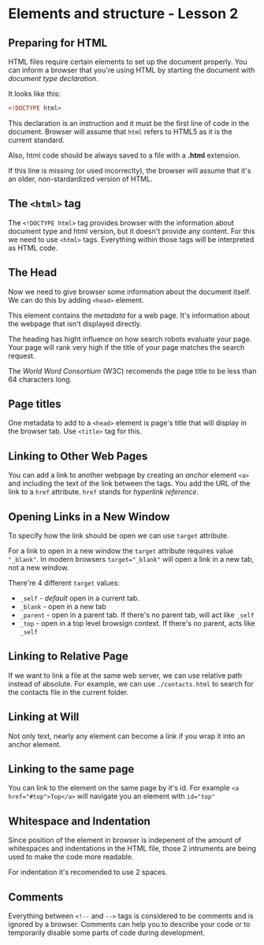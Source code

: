 # Elements and structure - Lesson 2

## Preparing for HTML

HTML files require certain elements to set up the document properly. You can inform a browser that you're using HTML by starting the document with _document type declaration_.

It looks like this:

```html
<!DOCTYPE html>
```

This declaration is an instruction and it must be the first line of code in the document. Browser will assume that `html` refers to HTML5 as it is the current standard.

Also, html code should be always saved to a file with a **.html** extension.

If this line is missing (or used incorreclty), the browser will assume that it's an older, non-stardardized version of HTML.

## The `<html>` tag

The `<!DOCTYPE html>` tag provides browser with the information about document type and html version, but it doesn't provide any content. For this we need to use `<html>` tags. Everything within those tags will be interpreted as HTML code.

## The Head

Now we need to give browser some information about the document itself. We can do this by adding `<head>` element.

This element contains the _metadata_ for a web page. It's information about the webpage that isn't displayed directly.

The heading has hight influence on how search robots evaluate your page. Your page will rank very high if the title of your page matches the search request.

The _World Word Consortium_ (W3C) recomends the page title to be less than 64 characters long.

## Page titles

One metadata to add to a `<head>` element is page's title that will display in the browser tab. Use `<title>` tag for this.

## Linking to Other Web Pages

You can add a link to another webpage by creating an _anchor_ element `<a>` and including the text of the link between the tags. You add the URL of the link to a `href` attribute. `href` stands for _hyperlink reference_.

## Opening Links in a New Window

To specify how the link should be open we can use `target` attribute.

For a link to open in a new window the `target` attribute requires value `"_blank"`. In modern browsers `target="_blank"` will open a link in a new tab, not a new window.

There're 4 different `target` values:

* `_self` - _default_ open in a current tab.
* `_blank` - open in a new tab
* `_parent` - open in a parent tab. If there's no parent tab, will act like `_self`
* `_top` - open in a top level browsign context. If there's no parent, acts like `_self`

## Linking to Relative Page

If we want to link a file at the same web server, we can use relative path instead of absolute. For example, we can use `./contacts.html` to search for the contacts file in the current folder.

## Linking at Will

Not only text, nearly any element can become a link if you wrap it into an anchor element.

## Linking to the same page

You can link to the element on the same page by it's id. For example `<a href="#top">Top</a>` will navigate you an element with `id="top"`

## Whitespace and Indentation

Since position of the element in browser  is indepenent of the amount of whitespaces and indentations in the HTML file, those 2 intruments are being used to make the code more readable.

For indentation it's recomended to use 2 spaces.

## Comments

Everything between `<!--` and `-->` tags is considered to be comments and is ignored by a browser. Comments can help you to describe your code or to temporarily disable some parts of code during development.
